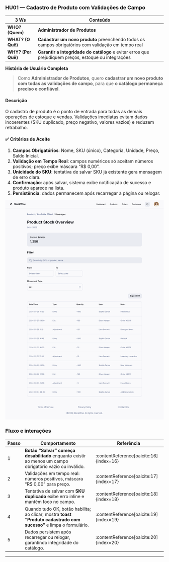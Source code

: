### HU01 — Cadastro de Produto com Validações de Campo

| **3 Ws** | **Conteúdo** |
|----------|--------------|
| **WHO? (Quem)** | **Administrador de Produtos** |
| **WHAT? (O Quê)** | **Cadastrar um novo produto** preenchendo todos os campos obrigatórios com validação em tempo real |
| **WHY? (Por Quê)** | **Garantir a integridade do catálogo** e evitar erros que prejudiquem preços, estoque ou integrações |

**História de Usuário Completa**  
> Como **Administrador de Produtos**, quero **cadastrar um novo produto com todas as validações de campo**, para que **o catálogo permaneça preciso e confiável**.

#### Descrição
O cadastro de produto é o ponto de entrada para todas as demais operações de estoque e vendas. Validações imediatas evitam dados incoerentes (SKU duplicado, preço negativo, valores vazios) e reduzem retrabalho.

#### ✅ Critérios de Aceite
1. **Campos Obrigatórios**: Nome, SKU (único), Categoria, Unidade, Preço, Saldo Inicial.  
2. **Validação em Tempo Real**: campos numéricos só aceitam números positivos; preço exibe máscara “R$ 0,00”.  
3. **Unicidade do SKU**: tentativa de salvar SKU já existente gera mensagem de erro clara.  
4. **Confirmação**: após salvar, sistema exibe notificação de sucesso e produto aparece na lista.  
5. **Persistência**: dados permanecem após recarregar a página ou relogar.



![Mockup HU01](./HU1.png)


### Fluxo e interações

| Passo | Comportamento | Referência |
|-------|---------------|------------|
| 1 | **Botão “Salvar” começa desabilitado** enquanto existir ao menos um campo obrigatório vazio ou inválido. | :contentReference[oaicite:16]{index=16} |
| 2 | Validações em tempo real: números positivos, máscara “R$ 0,00” para preço. | :contentReference[oaicite:17]{index=17} |
| 3 | Tentativa de salvar com **SKU duplicado** exibe erro inline e mantém foco no campo. | :contentReference[oaicite:18]{index=18} |
| 4 | Quando tudo OK, botão habilita; ao clicar, mostra **toast “Produto cadastrado com sucesso”** e limpa o formulário. | :contentReference[oaicite:19]{index=19} |
| 5 | Dados persistem após recarregar ou relogar, garantindo integridade do catálogo. | :contentReference[oaicite:20]{index=20} |

---
